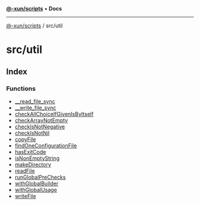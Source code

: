 [**@-xun/scripts**](../../README.md) • **Docs**

***

[@-xun/scripts](../../README.md) / src/util

# src/util

## Index

### Functions

- [\_\_read\_file\_sync](functions/read_file_sync.md)
- [\_\_write\_file\_sync](functions/write_file_sync.md)
- [checkAllChoiceIfGivenIsByItself](functions/checkAllChoiceIfGivenIsByItself.md)
- [checkArrayNotEmpty](functions/checkArrayNotEmpty.md)
- [checkIsNotNegative](functions/checkIsNotNegative.md)
- [checkIsNotNil](functions/checkIsNotNil.md)
- [copyFile](functions/copyFile.md)
- [findOneConfigurationFile](functions/findOneConfigurationFile.md)
- [hasExitCode](functions/hasExitCode.md)
- [isNonEmptyString](functions/isNonEmptyString.md)
- [makeDirectory](functions/makeDirectory.md)
- [readFile](functions/readFile.md)
- [runGlobalPreChecks](functions/runGlobalPreChecks.md)
- [withGlobalBuilder](functions/withGlobalBuilder.md)
- [withGlobalUsage](functions/withGlobalUsage.md)
- [writeFile](functions/writeFile.md)
